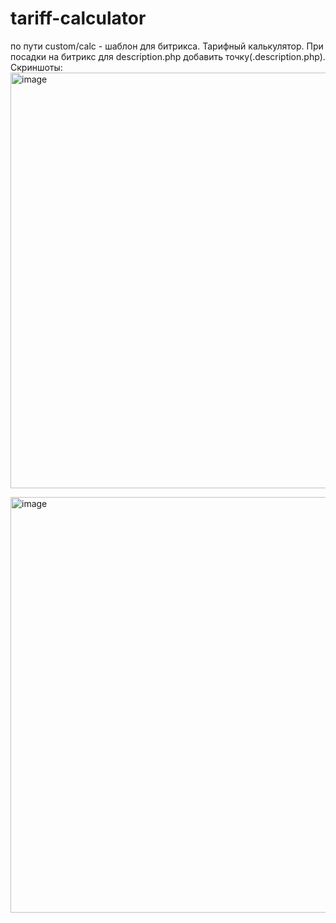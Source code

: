 # tariff-calculator
по пути custom/calc - шаблон для битрикса. Тарифный калькулятор. При посадки на битрикс для description.php добавить точку(.description.php).
Скриншоты:
<img width="763" height="665" alt="image" src="https://github.com/user-attachments/assets/4353b9b5-3ec9-46a5-b903-3f9f8256ff89" />

<img width="774" height="665" alt="image" src="https://github.com/user-attachments/assets/bfa2f36e-0dee-4997-b40b-7353d2f88a92" />
